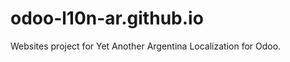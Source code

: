 odoo-l10n-ar.github.io
======================

Websites project for Yet Another Argentina Localization for Odoo.
